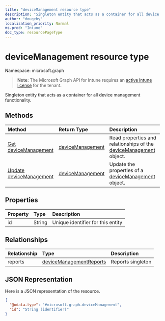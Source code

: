```yaml
---
title: "deviceManagement resource type"
description: "Singleton entity that acts as a container for all device management functionality."
author: "dougeby"
localization_priority: Normal
ms.prod: "Intune"
doc_type: resourcePageType
---
```


# deviceManagement resource type

Namespace: microsoft.graph

> **Note:** The Microsoft Graph API for Intune requires an [active Intune license](https://go.microsoft.com/fwlink/?linkid=839381) for the tenant.

Singleton entity that acts as a container for all device management functionality.

## Methods
|Method|Return Type|Description|
|:---|:---|:---|
|[Get deviceManagement](../api/intune-reporting-devicemanagement-get.md)|[deviceManagement](../resources/intune-reporting-devicemanagement.md)|Read properties and relationships of the [deviceManagement](../resources/intune-reporting-devicemanagement.md) object.|
|[Update deviceManagement](../api/intune-reporting-devicemanagement-update.md)|[deviceManagement](../resources/intune-reporting-devicemanagement.md)|Update the properties of a [deviceManagement](../resources/intune-reporting-devicemanagement.md) object.|

## Properties
|Property|Type|Description|
|:---|:---|:---|
|id|String|Unique identifier for this entity|

## Relationships
|Relationship|Type|Description|
|:---|:---|:---|
|reports|[deviceManagementReports](../resources/intune-reporting-devicemanagementreports.md)|Reports singleton|

## JSON Representation
Here is a JSON representation of the resource.
<!-- {
  "blockType": "resource",
  "keyProperty": "id",
  "@odata.type": "microsoft.graph.deviceManagement"
}
-->
``` json
{
  "@odata.type": "#microsoft.graph.deviceManagement",
  "id": "String (identifier)"
}
```




